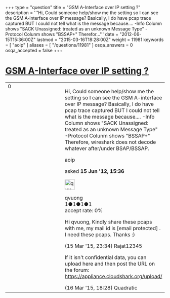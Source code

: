 +++
type = "question"
title = "GSM A-Interface over IP setting ?"
description = '''Hi, Could someone help/show me the setting so I can see the GSM A-interface over IP message? Basically, I do have pcap trace captured BUT I could not tell what is the message because.... -Info Column shows &quot;SACK Unassigned: treated as an unknown Message Type&quot; -Protocol Colunm shows &quot;BSSAP+&quot; Therefor...'''
date = "2012-06-15T15:36:00Z"
lastmod = "2015-03-16T18:28:00Z"
weight = 11981
keywords = [ "aoip" ]
aliases = [ "/questions/11981" ]
osqa_answers = 0
osqa_accepted = false
+++

<div class="headNormal">

# [GSM A-Interface over IP setting ?](/questions/11981/gsm-a-interface-over-ip-setting)

</div>

<div id="main-body">

<div id="askform">

<table id="question-table" style="width:100%;"><colgroup><col style="width: 50%" /><col style="width: 50%" /></colgroup><tbody><tr class="odd"><td style="width: 30px; vertical-align: top"><div class="vote-buttons"><span id="post-11981-upvote" class="ajax-command post-vote up" rel="nofollow" title="I like this post (click again to cancel)"> </span><div id="post-11981-score" class="post-score" title="current number of votes">0</div><span id="post-11981-downvote" class="ajax-command post-vote down" rel="nofollow" title="I dont like this post (click again to cancel)"> </span> <span id="favorite-mark" class="ajax-command favorite-mark" rel="nofollow" title="mark/unmark this question as favorite (click again to cancel)"> </span><div id="favorite-count" class="favorite-count"></div></div></td><td><div id="item-right"><div class="question-body"><p>Hi, Could someone help/show me the setting so I can see the GSM A-interface over IP message? Basically, I do have pcap trace captured BUT I could not tell what is the message because.... -Info Column shows "SACK Unassigned: treated as an unknown Message Type" -Protocol Colunm shows "BSSAP+" Therefore, wireshark does not decode whatever after/under BSAP/BSSAP.</p></div><div id="question-tags" class="tags-container tags"><span class="post-tag tag-link-aoip" rel="tag" title="see questions tagged &#39;aoip&#39;">aoip</span></div><div id="question-controls" class="post-controls"></div><div class="post-update-info-container"><div class="post-update-info post-update-info-user"><p>asked <strong>15 Jun '12, 15:36</strong></p><img src="https://secure.gravatar.com/avatar/0baf147128885cae12661f0172be8ce5?s=32&amp;d=identicon&amp;r=g" class="gravatar" width="32" height="32" alt="qvuong&#39;s gravatar image" /><p><span>qvuong</span><br />
<span class="score" title="1 reputation points">1</span><span title="1 badges"><span class="badge1">●</span><span class="badgecount">1</span></span><span title="1 badges"><span class="silver">●</span><span class="badgecount">1</span></span><span title="1 badges"><span class="bronze">●</span><span class="badgecount">1</span></span><br />
<span class="accept_rate" title="Rate of the user&#39;s accepted answers">accept rate:</span> <span title="qvuong has no accepted answers">0%</span></p></div></div><div id="comments-container-11981" class="comments-container"><span id="40602"></span><div id="comment-40602" class="comment"><div id="post-40602-score" class="comment-score"></div><div class="comment-text"><p>Hi qvuong, Kindly share these pcaps with me, my mail id is <span class="__cf_email__" data-cfemail="e496858e8590ca978c918f8885d1d7d6d5a48389858d88ca878b89">[email protected]</span> . I need these pcaps. Thanks :)</p></div><div id="comment-40602-info" class="comment-info"><span class="comment-age">(15 Mar '15, 23:34)</span> <span class="comment-user userinfo">Rajat12345</span></div></div><span id="40624"></span><div id="comment-40624" class="comment"><div id="post-40624-score" class="comment-score"></div><div class="comment-text"><p>If it isn't confidential data, you can upload here and then post the URL on the forum: <a href="https://appliance.cloudshark.org/upload/">https://appliance.cloudshark.org/upload/</a></p></div><div id="comment-40624-info" class="comment-info"><span class="comment-age">(16 Mar '15, 18:28)</span> <span class="comment-user userinfo">Quadratic</span></div></div></div><div id="comment-tools-11981" class="comment-tools"></div><div class="clear"></div><div id="comment-11981-form-container" class="comment-form-container"></div><div class="clear"></div></div></td></tr></tbody></table>

</div>

</div>

